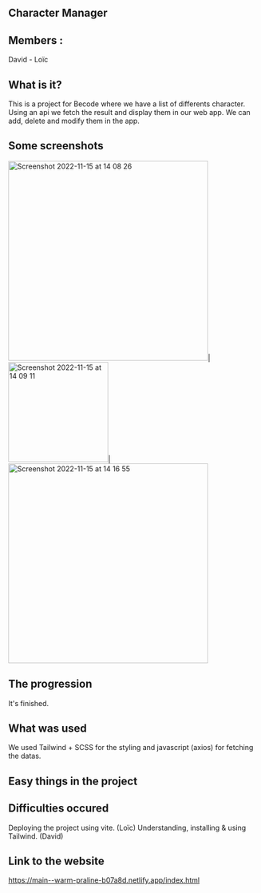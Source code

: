 ## Character Manager 

## Members : 
David - Loïc

## What is it? 
This is a project for Becode where we have a list of differents character. Using an api we fetch the result and display them in our web app. We can add, delete and modify them in the app.

## Some screenshots
<img width="400" alt="Screenshot 2022-11-15 at 14 08 26" src="https://user-images.githubusercontent.com/82212633/201927419-a0f43b32-1f7b-4203-9c2e-7c6276cc847d.png">|<img width="200" alt="Screenshot 2022-11-15 at 14 09 11" src="https://user-images.githubusercontent.com/82212633/201927661-d89b01b3-4ff8-4f8c-b19f-644057b164b8.png">|<img width="400" alt="Screenshot 2022-11-15 at 14 16 55" src="https://user-images.githubusercontent.com/82212633/201929070-0102898a-10e6-46d3-a8ae-793b4a0fe13f.png">

## The progression
It's finished.

## What was used
We used Tailwind + SCSS for the styling and javascript (axios) for fetching the datas.

## Easy things in the project


## Difficulties occured 
Deploying the project using vite. (Loïc)
Understanding, installing & using Tailwind. (David)

## Link to the website
https://main--warm-praline-b07a8d.netlify.app/index.html


